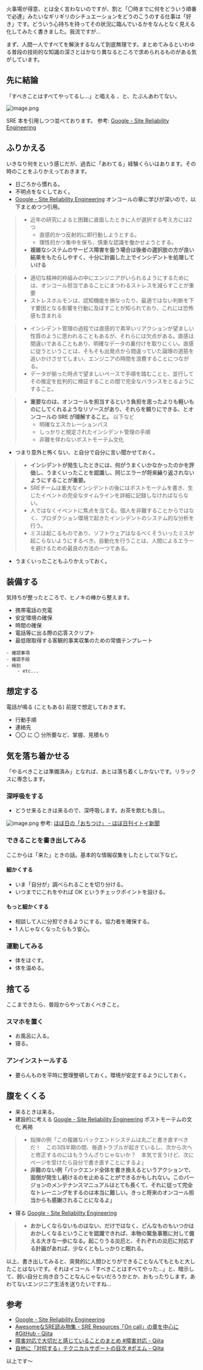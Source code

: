 火事場が得意、とは全く言わないのですが、割と「〇時までに何をどういう順番で必達」みたいなギリギリのシチュエーションをどうのこうのする仕事は「好き」です。どういう心持ちを持ってその状況に臨んでいるかをなんとなく見える化してみたく書きました。我流ですが…

まず、人間一人ですべてを解決するなんて到底無理です。まとめてみるといわゆる普段の技術的な知識の深さとはかなり異なるところで求められるものがある気がしています。


## 先に結論

「すべきことはすべてやってるし…」と唱える
、と、たぶんあわてない。

![image.png](https://qiita-image-store.s3.ap-northeast-1.amazonaws.com/0/93824/41c8e6ed-ed9a-b91b-48d5-20afc1097b5b.png)


SRE 本を引用しつつ並べております。
参考: [Google - Site Reliability Engineering](https://sre.google/sre-book/table-of-contents/)


## ふりかえる

いきなり何をという感じだが、過去に「あわてる」経験くらいはあります。その時のことをふりかえっておきます。

- 日ごろから慣れる。
- 不明点をなくしておく。
- [Google - Site Reliability Engineering](https://sre.google/sre-book/being-on-call/) オンコールの章に学びが深いので、以下まとめつつ引用。


> - 近年の研究によると困難に直面したときに人が選択する考え方には2つ
>     - 直感的かつ反射的に即行動しようとする。
>     - 理性的かつ集中を保ち、慎重な認識を働かせようとする。
> - **複雑なシステムのサービス障害を扱う場合は後者の選択肢の方が良い結果をもたらしやすく、十分に計画した上でインシデントを処理していける**

> - 適切な精神的枠組みの中にエンジニアがいられるようにするためには、オンコール担当であることにまつわるストレスを減らすことが重要
> - ストレスホルモンは、認知機能を損なったり、最適ではない判断を下す要因となる影響を行動に及ぼすことが知られており、これには恐怖感も含まれる

> - インシデント管理の過程では直感的で素早いリアクションが望ましい性質のように思われることもあるが、それらには欠点がある。直感は間違いであることもあり、明確なデータの裏付けを取りにくい。直感に従うということは、そもそも出発点から間違っていた論理の道筋を追いかけさせてしまい、エンジニアの時間を浪費することにつながる。
> - データが揃った時点で望ましいペースで手順を踏むことと、並行してその推定を批判的に検証することの間で完全なバランスをとるようにすること。

> - **重要なのは、オンコールを担当するという負担を思ったよりも軽いものにしてくれるようなリソースがあり、それらを頼りにできる、とオンコールの SRE が理解すること。** 以下など
>     - 明確なエスカレーションパス
>     - しっかりと規定されたインシデント管理の手順
>     - 非難を伴わないポストモーテム文化

- つまり意外と怖くない、と自分で自分に言い聞かせておく。

> - **インシデントが発生したときには、何がうまくいかなかったのかを評価し、うまくいったことを認識し、同じエラーが将来繰り返されないようにすることが重要。**
> - SREチームは重大なインシデントの後にはポストモーテムを書き、生じたイベントの完全なタイムラインを詳細に記録しなければならない。
> - 人ではなくイベントに焦点を当てる。個人を非難することからではなく、プロダクション環境で起きたインシデントのシステム的な分析を行う。
> - ミスは起こるものであり、ソフトウェアはなるべくそういったミスが起こらないようにするべき。自動化を行うことは、人間によるエラーを避けるための最良の方法の一つである。

- うまくいったこともふりかえっておく。


## 装備する

気持ちが整ったところで、ヒノキの棒から整えます。

- 携帯電話の充電
- 安定環境の確保
- 時間の確保
- 電話等に出る際の応答スクリプト
- 最低限取得する客観的事実収集のための常備テンプレート 

```
- 確認事項
- 確認手段
- 時刻
    - etc...
```

## 想定する

電話が鳴る (こともある) 前提で想定しておきます。

- 行動手順
- 連絡先
- 〇〇 に 〇 分所要など、掌握、見積もり

## 気を落ち着かせる

「やるべきことは準備済み」となれば、あとは落ち着くしかないです。リラックスに専念します。

### 深呼吸をする
- どうせ来るときは来るので、深呼吸します。お茶を飲むも良し。

![image.png](https://qiita-image-store.s3.ap-northeast-1.amazonaws.com/0/93824/c6be3313-0305-8a4a-44fb-7bf9cbd79591.png)
参考: [ほぼ日の「おちつけ」 - ほぼ日刊イトイ新聞](https://www.1101.com/store/ochitsuke/goods/index.html)



### できることを書き出してみる

ここからは「来た」ときの話。基本的な情報収集をしたとして以下など。

#### 細かくする
- いま「自分が」調べられることを切り分ける。
- いつまでにこれをやれば OK というチェックポイントを設ける。

#### もっと細かくする
- 相談して人に分担できるようにする。協力者を確保する。
- 1 人じゃなくなったらもう安心。

### 運動してみる
- 体をほぐす。
- 体を温める。

## 捨てる

ここまできたら、普段からやっておくべきこと。

### スマホを置く
- お風呂に入る。
- 寝る。
### アンインストールする
- 要らんものを平時に整理整頓しておく。環境が安定するようにしておく。

## 腹をくくる
- 来るときは来る。
- 建設的に考える [Google - Site Reliability Engineering](https://sre.google/sre-book/postmortem-culture/) ポストモーテムの文化 再掲
> - 指弾の例「この複雑なバックエンドシステムは丸ごと書き直すべきだ！　この3四半期の間、毎週トラブルが起きているし、次から次へと修正するのにはもううんざりじゃないか？　本気で言うけど、次にページを受けたら自分で書き直すことにするよ」
> - **非難のない例「バックエンド全体を書き換えるというアクションで、面倒が発生し続けるのを止めることができるかもしれない。このバージョンのメンテナンスマニュアルはとても長くて、それに従って完全なトレーニングをするのは本当に難しい。きっと将来のオンコール担当からも感謝されることになるよ」**

- 寝る [Google - Site Reliability Engineering](https://sre.google/sre-book/data-integrity/)
> - **おかしくならないものはない、だけではなく、どんなものもいつかはおかしくなるということを認識できれば、本物の緊急事態に対して備える大きな一歩になる。起こりうる災厄と、それぞれの災厄に対応する計画があれば、少なくともしっかりと眠れる。**



以上、書き出してみると、突発的に人間ひとりができることなんてもともと大したことはないです。それはイコール「すべきことはすべてやった…」と、暗示して、弱い自分と向き合うことなんじゃないだろうかとか、おもったりします。あわてないエンジニア生活を送りたいですね…


## 参考
- [Google - Site Reliability Engineering](https://sre.google/sre-book/being-on-call/)
- [AwesomeなSRE読み物集 - SRE Resources「On call」の章を中心に #GitHub - Qiita](https://qiita.com/e99h2121/items/ae338e099f2ba765aed4)
- [障害対応で大切だと感じていることのまとめ #障害対応 - Qiita](https://qiita.com/gengen0719/items/b8b628dce0522c78f0d6)
- [自他に「対抗する」テクニカルサポートの目次 #ポエム - Qiita](https://qiita.com/e99h2121/items/2b1aa533c89394ddc994)

以上です～
